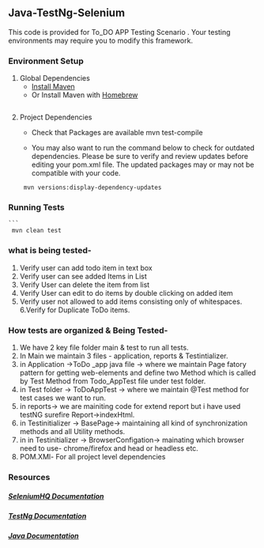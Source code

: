 ## Java-TestNg-Selenium
This code is provided for To_DO APP Testing Scenario . Your  testing environments may require you to modify this framework. 
### Environment Setup

1. Global Dependencies
    * [Install Maven](https://maven.apache.org/install.html)
    * Or Install Maven with [Homebrew](http://brew.sh/)
    ```
2. Project Dependencies
	* Check that Packages are available
	 mvn test-compile
	
	* You may also want to run the command below to check for outdated dependencies. Please be sure to verify and review updates before editing your pom.xml file. The updated packages may or may not be compatible with your code.
	```
	 mvn versions:display-dependency-updates
	
### Running Tests
	```
	 mvn clean test

### what is being tested- 
1. Verify user can add todo item in text box
2. Verify  user can see  added Items in List 
3. Verify User can delete the item from list
4. Verify User can edit to do items by double clicking on added item
5. Verify user not allowed to  add items consisting only of whitespaces.
6.Verify for Duplicate ToDo items.


### How tests are organized & Being Tested-
1. We have 2  key file folder  main & test to run all tests.
2. In Main we maintain 3 files - application, reports & Testintializer.
3. in Application ->ToDo _app java file -> where we maintain  Page fatory pattern for getting web-elements and define two Method which is called by Test Method from Todo_AppTest file under test folder. 
4. in Test folder -> ToDoAppTest -> where we maintain @Test method for test cases we want to run.
5. in reports-> we are mainiting code for extend report but i have used testNG surefire Report->indexHtml.
6. in Testinitializer -> BasePage->   maintaining all kind of synchronization methods and all Utility methods.
7.  in in Testinitializer -> BrowserConfigation-> mainating which browser need to use- chrome/firefox and head or headless etc.
8.   POM.XMl- For all project level dependencies  

### Resources

##### [SeleniumHQ Documentation](http://www.seleniumhq.org/docs/)

##### [TestNg Documentation](http://testng.org/javadocs/index.html)

##### [Java Documentation](https://docs.oracle.com/javase/7/docs/api/)
